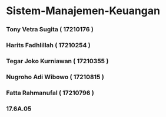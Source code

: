 # Sistem-Manajemen-Keuangan
### **Tony Vetra Sugita		  ( 17210176 )**
### **Harits Fadhlillah 		( 17210254 )**
### **Tegar Joko Kurniawan 	( 17210355 )**
### **Nugroho Adi Wibowo 	  ( 17210815 )**
### **Fatta Rahmanufal  		( 17210796 )**

### 17.6A.05
